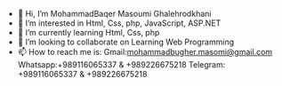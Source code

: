 - 👋 Hi, I’m MohammadBaqer Masoumi Ghalehrodkhani
- 👀 I’m interested in Html, Css, php, JavaScript, ASP.NET
- 🌱 I’m currently learning Html, Css, php
- 💞️ I’m looking to collaborate on Learning Web Programming
- 📫 How to reach me is:
Gmail:mohammadbugher.masomi@gmail.com
Whatsapp:+989116065337 & +989226675218
Telegram: +989116065337 & +989226675218

<!---
I'm in Love with Web Programming
--->
